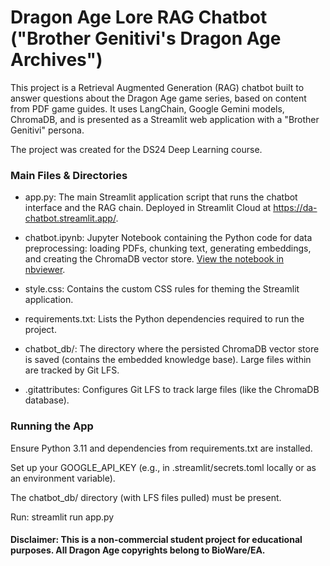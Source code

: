 # Dragon Age Lore RAG Chatbot ("Brother Genitivi's Dragon Age Archives")

This project is a Retrieval Augmented Generation (RAG) chatbot built to answer questions about the Dragon Age game series, based on content from PDF game guides. It uses LangChain, Google Gemini models, ChromaDB, and is presented as a Streamlit web application with a "Brother Genitivi" persona.  

The project was created for the DS24 Deep Learning course.  

### Main Files & Directories

* app.py: The main Streamlit application script that runs the chatbot interface and the RAG chain. Deployed in Streamlit Cloud at <https://da-chatbot.streamlit.app/>.

* chatbot.ipynb: Jupyter Notebook containing the Python code for data preprocessing: loading PDFs, chunking text, generating embeddings, and creating the ChromaDB vector store. [View the notebook in nbviewer](https://nbviewer.org/github/PieRatCat/RAG-chatbot/blob/main/chatbot.ipynb).

* style.css: Contains the custom CSS rules for theming the Streamlit application.

* requirements.txt: Lists the Python dependencies required to run the project.

* chatbot_db/: The directory where the persisted ChromaDB vector store is saved (contains the embedded knowledge base). Large files within are tracked by Git LFS.

* .gitattributes: Configures Git LFS to track large files (like the ChromaDB database).

### Running the App

Ensure Python 3.11 and dependencies from requirements.txt are installed.  

Set up your GOOGLE_API_KEY (e.g., in .streamlit/secrets.toml locally or as an environment variable).  

The chatbot_db/ directory (with LFS files pulled) must be present.  

Run: streamlit run app.py  

#### Disclaimer: This is a non-commercial student project for educational purposes. All Dragon Age copyrights belong to BioWare/EA.

